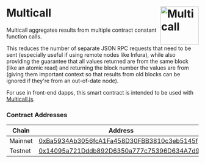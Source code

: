 # Multicall <img width="100" align="right" alt="Multicall" src="https://user-images.githubusercontent.com/304108/55666937-320cb180-5888-11e9-907b-48ba66150523.png" />

Multicall aggregates results from multiple contract constant function calls.

This reduces the number of separate JSON RPC requests that need to be sent
(especially useful if using remote nodes like Infura), while also providing the
guarantee that all values returned are from the same block (like an atomic read)
and returning the block number the values are from (giving them important
context so that results from old blocks can be ignored if they're from an
out-of-date node).

For use in front-end dapps, this smart contract is intended to be used with
[Multicall.js](https://github.com/makerdao/multicall.js).

### Contract Addresses
| Chain   | Address |
| ------- | ------- |
| Mainnet | [0xBa5934Ab3056fcA1Fa458D30FBB3810c3eb5145f](https://www.wanscan.org/address/0xBa5934Ab3056fcA1Fa458D30FBB3810c3eb5145f) |
| Testnet | [0x14095a721Dddb892D6350a777c75396D634A7d97](https://testnet.wanscan.org/address/0x14095a721Dddb892D6350a777c75396D634A7d97) |
